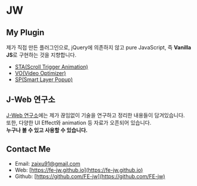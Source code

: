 # **JW**

## **My Plugin**
제가 직접 만든 플러그인으로, jQuery에 의존하지 않고 pure JavaScript, 즉 **Vanilla JS**로 구현하는 것을 지향합니다.
* [STA(Scroll Trigger Animation)](https://github.com/FE-jw/STA#readme)
* [VO(Video Optimizer)](https://github.com/FE-jw/vdOptimizer#readme)
* [SP(Smart Layer Popup)](https://github.com/FE-jw/smartPop#readme)

## **J-Web 연구소**
[J-Web 연구소](https://fe-jw.github.io/J-Web)에는 제가 끊임없이 기술을 연구하고 정리한 내용들이 담겨있습니다.  
또한, 다양한 UI Effect와 animation 등 자료가 오픈되어 있습니다.  
**누구나 볼 수 있고 사용할 수 있습니다.**

## **Contact Me**
* Email: [zaixu91@gmail.com](mailto:zaixu91@gmail.com)
* Web: [https://fe-jw.github.io](https://fe-jw.github.io)
* Github: [https://github.com/FE-jw](https://github.com/FE-jw)